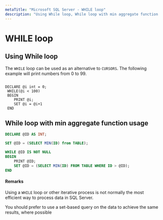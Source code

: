 ```yaml
---
metaTitle: "Microsoft SQL Server - WHILE loop"
description: "Using While loop, While loop with min aggregate function usage"
---
```


# WHILE loop



## Using While loop


The `WHILE` loop can be used as an alternative to `CURSORS`. The following example will print numbers from 0 to 99.

```

DECLARE @i int = 0;
 WHILE(@i < 100)
 BEGIN
    PRINT @i;
    SET @i = @i+1
 END

```



## While loop with min aggregate function usage


```sql
DECLARE @ID AS INT;

SET @ID = (SELECT MIN(ID) from TABLE);

WHILE @ID IS NOT NULL
BEGIN
    PRINT @ID;
    SET @ID = (SELECT MIN(ID) FROM TABLE WHERE ID > @ID);
END

```



#### Remarks


Using a `WHILE` loop or other iterative process is not normally the most efficient way to process data in SQL Server.

You should prefer to use a set-based query on the data to achieve the same results, where possible

